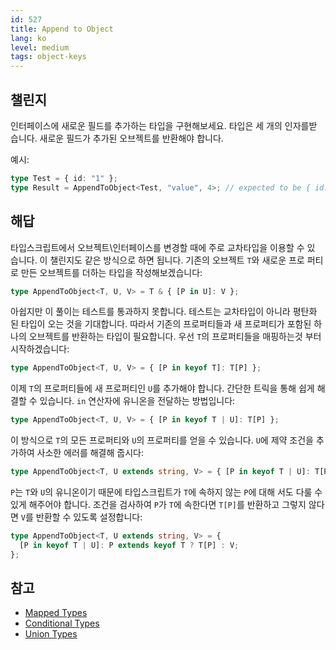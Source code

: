 ```yaml
---
id: 527
title: Append to Object
lang: ko
level: medium
tags: object-keys
---
```


## 챌린지

인터페이스에 새로운 필드를 추가하는 타입을 구현해보세요. 타입은 세 개의 인자를받
습니다. 새로운 필드가 추가된 오브젝트를 반환해야 합니다.

예시:

```ts
type Test = { id: "1" };
type Result = AppendToObject<Test, "value", 4>; // expected to be { id: '1', value: 4 }
```

## 해답

타입스크립트에서 오브젝트\인터페이스를 변경할 때에 주로 교차타입을 이용할 수 있
습니다. 이 챌린지도 같은 방식으로 하면 됩니다. 기존의 오브젝트 `T`와 새로운 프로
퍼티로 만든 오브젝트를 더하는 타입을 작성해보겠습니다:

```typescript
type AppendToObject<T, U, V> = T & { [P in U]: V };
```

아쉽지만 이 풀이는 테스트를 통과하지 못합니다. 테스트는 교차타입이 아니라 평탄화
된 타입이 오는 것을 기대합니다. 따라서 기존의 프로퍼티들과 새 프로퍼티가 포함된
하나의 오브젝트를 반환하는 타입이 필요합니다. 우선 `T`의 프로퍼티들을 매핑하는것
부터 시작하겠습니다:

```typescript
type AppendToObject<T, U, V> = { [P in keyof T]: T[P] };
```

이제 `T`의 프로퍼티들에 새 프로퍼티인 `U`를 추가해야 합니다. 간단한 트릭을 통해
쉽게 해결할 수 있습니다. `in` 연산자에 유니온을 전달하는 방법입니다:

```typescript
type AppendToObject<T, U, V> = { [P in keyof T | U]: T[P] };
```

이 방식으로 `T`의 모든 프로퍼티와 `U`의 프로퍼티를 얻을 수 있습니다. `U`에 제약
조건을 추가하여 사소한 에러를 해결해 줍시다:

```typescript
type AppendToObject<T, U extends string, V> = { [P in keyof T | U]: T[P] };
```

`P`는 `T`와 `U`의 유니온이기 때문에 타입스크립트가 `T`에 속하지 않는 `P`에 대해
서도 다룰 수 있게 해주어야 합니다. 조건을 검사하여 `P`가 `T`에 속한다면 `T[P]`를
반환하고 그렇지 않다면 `V`를 반환할 수 있도록 설정합니다:

```typescript
type AppendToObject<T, U extends string, V> = {
  [P in keyof T | U]: P extends keyof T ? T[P] : V;
};
```

## 참고

- [Mapped Types](https://www.typescriptlang.org/docs/handbook/2/mapped-types.html)
- [Conditional Types](https://www.typescriptlang.org/docs/handbook/2/conditional-types.html)
- [Union Types](https://www.typescriptlang.org/docs/handbook/2/everyday-types.html#union-types)
